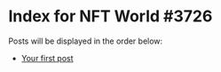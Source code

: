 # Index for NFT World #3726
Posts will be displayed in the order below:

- [Your first post](./001-first.md)

